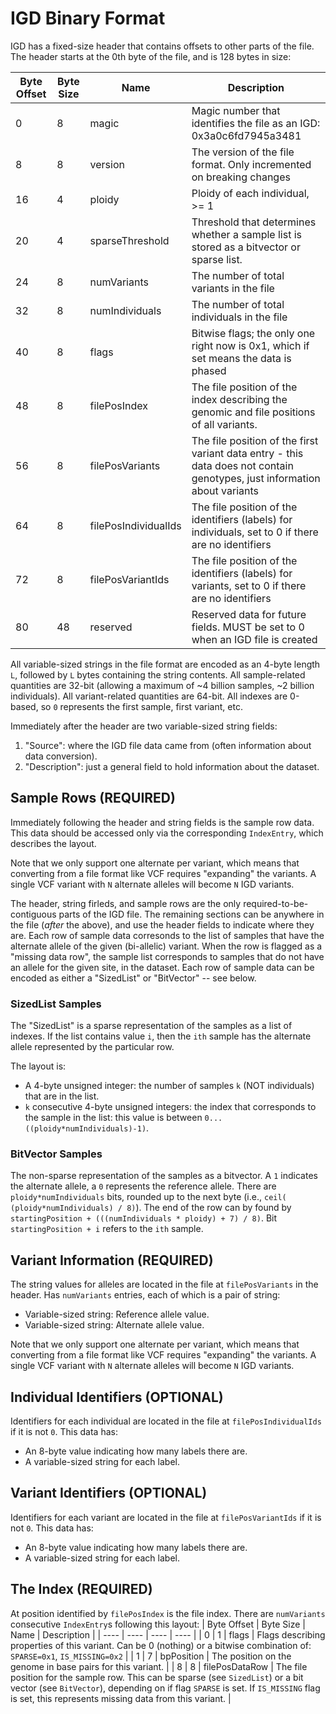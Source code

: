 # IGD Binary Format

IGD has a fixed-size header that contains offsets to other parts of the file. The header
starts at the 0th byte of the file, and is 128 bytes in size:

| Byte Offset | Byte Size | Name | Description |
| ---- | ---- | ---- | ---- |
| 0 | 8 | magic | Magic number that identifies the file as an IGD: 0x3a0c6fd7945a3481 |
| 8 | 8 | version | The version of the file format. Only incremented on breaking changes |
| 16 | 4 | ploidy | Ploidy of each individual, >= 1 |
| 20 | 4 | sparseThreshold | Threshold that determines whether a sample list is stored as a bitvector or sparse list. |
| 24 | 8 | numVariants | The number of total variants in the file |
| 32 | 8 | numIndividuals | The number of total individuals in the file |
| 40 | 8 | flags | Bitwise flags; the only one right now is 0x1, which if set means the data is phased |
| 48 | 8 | filePosIndex | The file position of the index describing the genomic and file positions of all variants. |
| 56 | 8 | filePosVariants | The file position of the first variant data entry - this data does not contain genotypes, just information about variants |
| 64 | 8 | filePosIndividualIds | The file position of the identifiers (labels) for individuals, set to 0 if there are no identifiers |
| 72 | 8 | filePosVariantIds | The file position of the identifiers (labels) for variants, set to 0 if there are no identifiers |
| 80 | 48 | reserved | Reserved data for future fields. MUST be set to 0 when an IGD file is created |

All variable-sized strings in the file format are encoded as an 4-byte length `L`, followed by `L` bytes containing the string contents.
All sample-related quantities are 32-bit (allowing a maximum of ~4 billion samples, ~2 billion individuals). All variant-related quantities are 64-bit.
All indexes are 0-based, so `0` represents the first sample, first variant, etc.

Immediately after the header are two variable-sized string fields:
1. "Source": where the IGD file data came from (often information about data conversion).
2. "Description": just a general field to hold information about the dataset.

## Sample Rows (REQUIRED)

Immediately following the header and string fields is the sample row data. This data should be accessed only via the corresponding `IndexEntry`, which describes the layout.

Note that we only support one alternate per variant, which means that converting from a file format like VCF requires "expanding" the variants. A single VCF variant with `N` alternate alleles will become `N` IGD variants.

The header, string firleds, and sample rows are the only required-to-be-contiguous parts of the IGD file. The remaining sections can be anywhere in the file (_after_ the above), and use the header fields to indicate where they are.
Each row of sample data corresonds to the list of samples that have the alternate allele of the given (bi-allelic) variant. When the row is flagged as a "missing data row", the sample list corresponds to samples that do not have an allele for the given site, in the dataset. Each row of sample data can be encoded as either a "SizedList" or "BitVector" -- see below.

### SizedList Samples

The "SizedList" is a sparse representation of the samples as a list of indexes. If the list contains value `i`, then the `ith` sample has the alternate allele represented by the particular row.

The layout is:
  * A 4-byte unsigned integer: the number of samples `k` (NOT individuals) that are in the list.
  * `k` consecutive 4-byte unsigned integers: the index that corresponds to the sample in the list: this value is between `0...((ploidy*numIndividuals)-1)`.

### BitVector Samples

The non-sparse representation of the samples as a bitvector. A `1` indicates the alternate allele, a `0` represents the reference allele. There are `ploidy*numIndividuals` bits, rounded up to the next byte (i.e., `ceil( (ploidy*numIndividuals) / 8)`). The end of the row can by found by `startingPosition + (((numIndividuals * ploidy) + 7) / 8)`. Bit `startingPosition + i` refers to the `ith` sample.

## Variant Information (REQUIRED)

The string values for alleles are located in the file at `filePosVariants` in the header. Has `numVariants` entries, each of which is a pair of string:
* Variable-sized string: Reference allele value.
* Variable-sized string: Alternate allele value.

Note that we only support one alternate per variant, which means that converting from a file format like VCF requires "expanding" the variants. A single VCF variant with `N` alternate alleles will become `N` IGD variants.

## Individual Identifiers (OPTIONAL)

Identifiers for each individual are located in the file at `filePosIndividualIds` if it is not `0`. This data has:
* An 8-byte value indicating how many labels there are.
* A variable-sized string for each label.

## Variant Identifiers (OPTIONAL)

Identifiers for each variant are located in the file at `filePosVariantIds` if it is not `0`. This data has:
* An 8-byte value indicating how many labels there are.
* A variable-sized string for each label.

## The Index (REQUIRED)

At position identified by `filePosIndex` is the file index. There are `numVariants` consecutive `IndexEntry`s following this layout:
| Byte Offset | Byte Size | Name | Description |
| ---- | ---- | ---- | ---- |
| 0 | 1 | flags | Flags describing properties of this variant. Can be 0 (nothing) or a bitwise combination of: `SPARSE=0x1`, `IS_MISSING=0x2` |
| 1 | 7 | bpPosition | The position on the genome in base pairs for this variant. |
| 8 | 8 | filePosDataRow | The file position for the sample row. This can be sparse (see `SizedList`) or a bit vector (see `BitVector`), depending on if flag `SPARSE` is set. If `IS_MISSING` flag is set, this represents missing data from this variant. |
